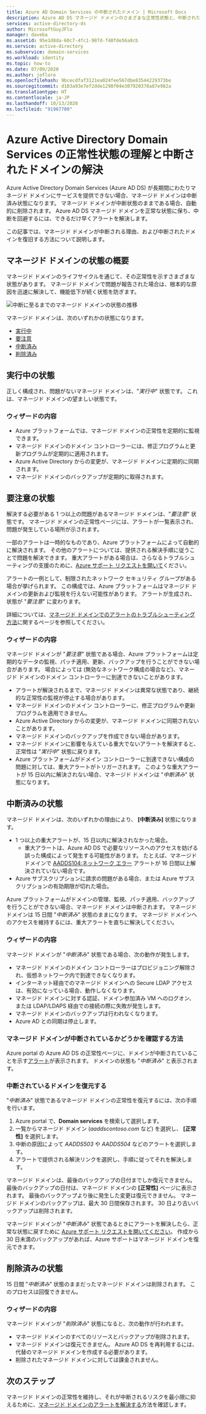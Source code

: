 ```yaml
---
title: Azure AD Domain Services の中断されたドメイン | Microsoft Docs
description: Azure AD DS マネージド ドメインのさまざまな正常性状態と、中断されたドメインの復元方法について説明します。
services: active-directory-ds
author: MicrosoftGuyJFlo
manager: daveba
ms.assetid: 95e1d8da-60c7-4fc1-987d-f48fde56a8cb
ms.service: active-directory
ms.subservice: domain-services
ms.workload: identity
ms.topic: how-to
ms.date: 07/09/2020
ms.author: joflore
ms.openlocfilehash: 9bcecdfaf3121ea024fee567dbe83544229373be
ms.sourcegitcommit: d103a93e7ef2dde1298f04e307920378a87e982a
ms.translationtype: HT
ms.contentlocale: ja-JP
ms.lasthandoff: 10/13/2020
ms.locfileid: "91967700"
---
```

# <a name="understand-the-health-states-and-resolve-suspended-domains-in-azure-active-directory-domain-services"></a>Azure Active Directory Domain Services の正常性状態の理解と中断されたドメインの解決

Azure Active Directory Domain Services (Azure AD DS) が長期間にわたりマネージド ドメインにサービスを提供できない場合、マネージド ドメインは中断済み状態になります。 マネージド ドメインが中断状態のままである場合、自動的に削除されます。 Azure AD DS マネージド ドメインを正常な状態に保ち、中断を回避するには、できるだけ早くアラートを解決します。

この記事では、マネージド ドメインが中断される理由、および中断されたドメインを復旧する方法について説明します。

## <a name="overview-of-managed-domain-states"></a>マネージド ドメインの状態の概要

マネージド ドメインのライフサイクルを通じて、その正常性を示すさまざまな状態があります。 マネージド ドメインで問題が報告された場合は、根本的な原因を迅速に解決して、機能低下が続く状態を防ぎます。

![中断に至るまでのマネージド ドメインの状態の推移](media/active-directory-domain-services-suspension/suspension-timeline.PNG)

マネージド ドメインは、次のいずれかの状態になります。

* [実行中](#running-state)
* [要注意](#needs-attention-state)
* [中断済み](#suspended-state)
* [削除済み](#deleted-state)

## <a name="running-state"></a>実行中の状態

正しく構成され、問題がないマネージド ドメインは、"*実行中*" 状態です。 これは、マネージド ドメインの望ましい状態です。

### <a name="what-to-expect"></a>ウィザードの内容

* Azure プラットフォームでは、マネージド ドメインの正常性を定期的に監視できます。
* マネージド ドメインのドメイン コントローラーには、修正プログラムと更新プログラムが定期的に適用されます。
* Azure Active Directory からの変更が、マネージド ドメインに定期的に同期されます。
* マネージド ドメインのバックアップが定期的に取得されます。

## <a name="needs-attention-state"></a>要注意の状態

解決する必要がある 1 つ以上の問題があるマネージド ドメインは、"*要注意*" 状態です。 マネージド ドメインの正常性ページには、アラートが一覧表示され、問題が発生している場所が示されます。

一部のアラートは一時的なものであり、Azure プラットフォームによって自動的に解決されます。 その他のアラートについては、提供される解決手順に従うことで問題を解決できます。 重大アラートがある場合は、さらなるトラブルシューティングの支援のために、[Azure サポート リクエストを開いて][azure-support]ください。

アラートの一例として、制限されたネットワーク セキュリティ グループがある場合が挙げられます。 この構成では、Azure プラットフォームはマネージド ドメインの更新および監視を行えない可能性があります。 アラートが生成され、状態が "*要注意*" に変わります。

詳細については、[マネージド ドメインでのアラートのトラブルシューティング方法][resolve-alerts]に関するページを参照してください。

### <a name="what-to-expect"></a>ウィザードの内容

マネージド ドメインが "*要注意*" 状態である場合、Azure プラットフォームは定期的なデータの監視、パッチ適用、更新、バックアップを行うことができない場合があります。 場合によっては (無効なネットワーク構成の場合など)、マネージド ドメインのドメイン コントローラーに到達できないことがあります。

* アラートが解決されるまで、マネージド ドメインは異常な状態であり、継続的な正常性の監視が停止する場合があります。
* マネージド ドメインのドメイン コントローラーに、修正プログラムや更新プログラムを適用できません。
* Azure Active Directory からの変更が、マネージド ドメインに同期されないことがあります。
* マネージド ドメインのバックアップを作成できない場合があります。
* マネージド ドメインに影響を与えている重大でないアラートを解決すると、正常性は "*実行中*" 状態に戻ります。
* Azure プラットフォームがドメイン コントローラーに到達できない構成の問題に対しては、重大アラートがトリガーされます。 このような重大アラートが 15 日以内に解決されない場合、マネージド ドメインは "*中断済み*" 状態になります。

## <a name="suspended-state"></a>中断済みの状態

マネージド ドメインは、次のいずれかの理由により、 **[中断済み]** 状態になります。

* 1 つ以上の重大アラートが、15 日以内に解決されなかった場合。
    * 重大アラートは、Azure AD DS で必要なリソースへのアクセスを妨げる誤った構成によって発生する可能性があります。 たとえば、マネージド ドメインで [AADDS104:ネットワーク エラー][alert-nsg] アラートが 16 日間以上解決されていない場合です。
* Azure サブスクリプションに請求の問題がある場合、または Azure サブスクリプションの有効期限が切れた場合。

Azure プラットフォームがドメインの管理、監視、パッチ適用、バックアップを行うことができない場合、マネージド ドメインは中断されます。 マネージド ドメインは 15 日間 "*中断済み*" 状態のままになります。 マネージド ドメインへのアクセスを維持するには、重大アラートを直ちに解決してください。

### <a name="what-to-expect"></a>ウィザードの内容

マネージド ドメインが "*中断済み*" 状態である場合、次の動作が発生します。

* マネージド ドメインのドメイン コントローラーはプロビジョニング解除され、仮想ネットワーク内で到達できなくなります。
* インターネット経由でのマネージド ドメインへの Secure LDAP アクセスは、有効になっている場合、動作しなくなります。
* マネージド ドメインに対する認証、ドメイン参加済み VM へのログオン、または LDAP/LDAPS 経由での接続の際に失敗が発生します。
* マネージド ドメインのバックアップは行われなくなります。
* Azure AD との同期は停止します。

### <a name="how-do-you-know-if-your-managed-domain-is-suspended"></a>マネージド ドメインが中断されているかどうかを確認する方法

Azure portal の Azure AD DS の正常性ページに、ドメインが中断されていることを示す[アラート][resolve-alerts]が表示されます。 ドメインの状態も "*中断済み*" と表示されます。

### <a name="restore-a-suspended-domain"></a>中断されているドメインを復元する

"*中断済み*" 状態であるマネージド ドメインの正常性を復元するには、次の手順を行います。

1. Azure portal で、**Domain services** を検索して選択します。
1. 一覧からマネージド ドメイン (*aaddscontoso.com* など) を選択し、 **[正常性]** を選択します。
1. 中断の原因によって *AADDS503* や *AADDS504* などのアラートを選択します。
1. アラートで提供される解決リンクを選択し、手順に従ってそれを解決します。

マネージド ドメインは、最後のバックアップの日付までしか復元できません。 最後のバックアップの日付は、マネージド ドメインの **[正常性]** ページに表示されます。 最後のバックアップより後に発生した変更は復元できません。 マネージド ドメインのバックアップは、最大 30 日間保存されます。 30 日より古いバックアップは削除されます。

マネージド ドメインが "*中断済み*" 状態であるときにアラートを解決したら、正常な状態に戻すために [Azure サポート リクエストを開いてください][azure-support]。 作成から 30 日未満のバックアップがあれば、Azure サポートはマネージド ドメインを復元できます。

## <a name="deleted-state"></a>削除済みの状態

15 日間 "*中断済み*" 状態のままだったマネージド ドメインは削除されます。 このプロセスは回復できません。

### <a name="what-to-expect"></a>ウィザードの内容

マネージド ドメインが "*削除済み*" 状態になると、次の動作が行われます。

* マネージド ドメインのすべてのリソースとバックアップが削除されます。
* マネージド ドメインは復元できません。 Azure AD DS を再利用するには、代替のマネージド ドメインを作成する必要があります。
* 削除されたマネージド ドメインに対しては課金されません。

## <a name="next-steps"></a>次のステップ

マネージド ドメインの正常性を維持し、それが中断されるリスクを最小限に抑えるために、[マネージド ドメインのアラートを解決する][resolve-alerts]方法を確認します。

<!-- INTERNAL LINKS -->
[alert-nsg]: alert-nsg.md
[azure-support]: ../active-directory/fundamentals/active-directory-troubleshooting-support-howto.md
[resolve-alerts]: troubleshoot-alerts.md
